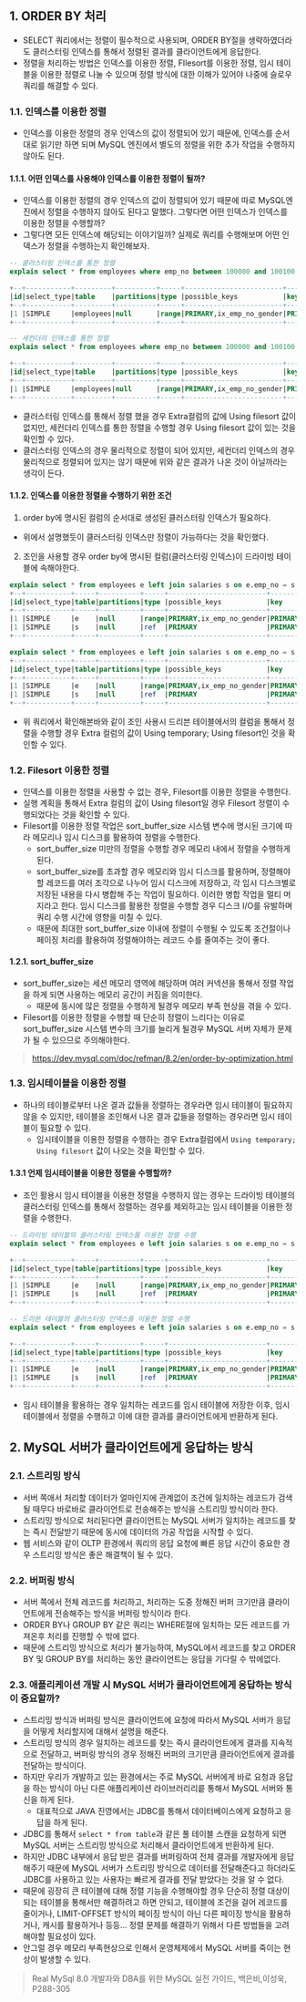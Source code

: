 ## 1. ORDER BY 처리
- SELECT 쿼리에서는 정렬이 필수적으로 사용되며, ORDER BY절을 생략하였더라도 클러스터링 인덱스를 통해서 정렬된 결과를 클라이언트에게 응답한다.
- 정렬을 처리하는 방법은 인덱스를 이용한 정렬, FIlesort를 이용한 정렬, 임시 테이블을 이용한 정렬로 나눌 수 있으며 정렬 방식에 대한 이해가 있어야 나중에 슬로우 쿼리를 해결할 수 있다.

### 1.1. 인덱스를 이용한 정렬
- 인덱스를 이용한 정렬의 경우 인덱스의 값이 정렬되어 있기 때문에, 인덱스를 순서대로 읽기만 하면 되며 MySQL 엔진에서 별도의 정렬을 위한 추가 작업을 수행하지 않아도 된다.

#### 1.1.1. 어떤 인덱스를 사용해야 인덱스를 이용한 정렬이 될까?

- 인덱스를 이용한 정렬의 경우 인덱스의 값이 정렬되어 있기 때문에 따로 MySQL엔진에서 정렬을 수행하지 않아도 된다고 말했다. 그렇다면 어떤 인덱스가 인덱스를 이용한 정렬을 수행할까?
- 그렇다면 모든 인덱스에 해당되는 이야기일까? 실제로 쿼리를 수행해보며 어떤 인덱스가 정렬을 수행하는지 확인해보자. 
```SQL
-- 클러스터링 인덱스를 통한 정렬
explain select * from employees where emp_no between 100000 and 100100 order by emp_no asc;

+--+-----------+---------+----------+-----+------------------------+-------+-------+----+----+--------+-----------+
|id|select_type|table    |partitions|type |possible_keys           |key    |key_len|ref |rows|filtered|Extra      |
+--+-----------+---------+----------+-----+------------------------+-------+-------+----+----+--------+-----------+
|1 |SIMPLE     |employees|null      |range|PRIMARY,ix_emp_no_gender|PRIMARY|4      |null|101 |100     |Using where|
+--+-----------+---------+----------+-----+------------------------+-------+-------+----+----+--------+-----------+

-- 세컨더리 인덱스를 통한 정렬
explain select * from employees where emp_no between 100000 and 100100 order by hire_date asc;

+--+-----------+---------+----------+-----+------------------------+-------+-------+----+----+--------+---------------------------+
|id|select_type|table    |partitions|type |possible_keys           |key    |key_len|ref |rows|filtered|Extra                      |
+--+-----------+---------+----------+-----+------------------------+-------+-------+----+----+--------+---------------------------+
|1 |SIMPLE     |employees|null      |range|PRIMARY,ix_emp_no_gender|PRIMARY|4      |null|101 |100     |Using where; Using filesort|
+--+-----------+---------+----------+-----+------------------------+-------+-------+----+----+--------+---------------------------+
```
- 클러스터링 인덱스를 통해서 정렬 했을 경우 Extra컬럼의 값에 Using filesort 값이 없지만, 세컨더리 인덱스를 통한 정렬을 수행할 경우 Using filesort 값이 있는 것을 확인할 수 있다.
- 클러스터링 인덱스의 경우 물리적으로 정렬이 되어 있지만, 세컨더리 인덱스의 경우 물리적으로 정렬되어 있지는 않기 때문에 위와 같은 결과가 나온 것이 아닐까라는 생각이 든다.

#### 1.1.2. 인덱스를 이용한 정렬을 수행하기 위한 조건
1. order by에 명시된 컬럼의 순서대로 생성된 클러스터링 인덱스가 필요하다.
- 위에서 설명했듯이 클러스터링 인덱스만 정렬이 가능하다는 것을 확인했다.
2. 조인을 사용할 경우 order by에 명시된 컬럼(클러스터링 인덱스)이 드라이빙 테이블에 속해야한다.

```SQL
explain select * from employees e left join salaries s on e.emp_no = s.emp_no where e.emp_no between 100000 and 100100 order by e.emp_no;
+--+-----------+-----+----------+-----+------------------------+-------+-------+------------------+----+--------+-----------+
|id|select_type|table|partitions|type |possible_keys           |key    |key_len|ref               |rows|filtered|Extra      |
+--+-----------+-----+----------+-----+------------------------+-------+-------+------------------+----+--------+-----------+
|1 |SIMPLE     |e    |null      |range|PRIMARY,ix_emp_no_gender|PRIMARY|4      |null              |101 |100     |Using where|
|1 |SIMPLE     |s    |null      |ref  |PRIMARY                 |PRIMARY|4      |employees.e.emp_no|9   |100     |null       |
+--+-----------+-----+----------+-----+------------------------+-------+-------+------------------+----+--------+-----------+

explain select * from employees e left join salaries s on e.emp_no = s.emp_no where e.emp_no between 100000 and 100100 order by e.emp_no, from_date;
+--+-----------+-----+----------+-----+------------------------+-------+-------+------------------+----+--------+--------------------------------------------+
|id|select_type|table|partitions|type |possible_keys           |key    |key_len|ref               |rows|filtered|Extra                                       |
+--+-----------+-----+----------+-----+------------------------+-------+-------+------------------+----+--------+--------------------------------------------+
|1 |SIMPLE     |e    |null      |range|PRIMARY,ix_emp_no_gender|PRIMARY|4      |null              |101 |100     |Using where; Using temporary; Using filesort|
|1 |SIMPLE     |s    |null      |ref  |PRIMARY                 |PRIMARY|4      |employees.e.emp_no|9   |100     |null                                        |
+--+-----------+-----+----------+-----+------------------------+-------+-------+------------------+----+--------+--------------------------------------------+
```
- 위 쿼리에서 확인해본바와 같이 조인 사용시 드리븐 테이블에서의 컬럼을 통해서 정렬을 수행할 경우 Extra 컬럼의 값이 Using temporary; Using filesort인 것을 확인할 수 있다.

### 1.2. Filesort 이용한 정렬
- 인덱스를 이용한 정렬을 사용할 수 없는 경우, Filesort를 이용한 정렬을 수행한다.
- 실행 계획을 통해서 Extra 컬럼의 값이 Using filesort일 경우 Filesort 정렬이 수행되었다는 것을 확인할 수 있다.
- Filesort를 이용한 정렬 작업은 sort_buffer_size 시스템 변수에 명시된 크기에 따라 메모리나 임시 디스크를 활용하여 정렬을 수행한다.
  - sort_buffer_size 미만의 정렬을 수행할 경우 메모리 내에서 정렬을 수행하게 된다.
  - sort_buffer_size를 초과할 경우 메모리와 임시 디스크를 활용하며, 정렬해야 할 레코드를 여러 조각으로 나누어 임시 디스크에 저장하고, 각 임시 디스크별로 저장된 내용을 다시 병합해 주는 작업이 필요하다. 이러한 병합 작업을 멀티 머지라고 한다. 임시 디스크를 활용한 정렬을 수행할 경우 디스크 I/O를 유발하며 쿼리 수행 시간에 영향을 미칠 수 있다.
  - 때문에 최대한 sort_buffer_size 이내에 정렬이 수행될 수 있도록 조건절이나 페이징 처리를 활용하여 정렬해야하는 레코드 수를 줄여주는 것이 좋다.

#### 1.2.1. sort_buffer_size
- sort_buffer_size는 세션 메모리 영역에 해당하며 여러 커넥션을 통해서 정렬 작업을 하게 되면 사용하는 메모리 공간이 커짐을 의미한다.
  - 때문에 동시에 많은 정렬을 수행하게 될경우 메모리 부족 현상을 겪을 수 있다. 
- Filesort를 이용한 정렬을 수행할 때 단순히 정렬이 느리다는 이유로 sort_buffer_size 시스템 변수의 크기를 늘리게 될경우 MySQL 서버 자체가 문제가 될 수 있으므로 주의해야한다.

> https://dev.mysql.com/doc/refman/8.2/en/order-by-optimization.html

### 1.3. 임시테이블을 이용한 정렬

- 하나의 테이블로부터 나온 결과 값들을 정렬하는 경우라면 임시 테이블이 필요하지 않을 수 있지만, 테이블을 조인해서 나온 결과 값들을 정렬하는 경우라면 임시 테이블이 필요할 수 있다.
  - 임시테이블을 이용한 정렬을 수행하는 경우 Extra컬럼에서 `Using temporary; Using filesort` 값이 나오는 것을 확인할 수 있다.

#### 1.3.1 언제 임시테이블을 이용한 정렬을 수행할까?
- 조인 활용시 임시 테이블을 이용한 정렬을 수행하지 않는 경우는 드라이빙 테이블의 클러스터링 인덱스를 통해서 정렬하는 경우를 제외하고는 임시 테이블을 이용한 정렬을 수행한다.
```sql
-- 드라이빙 테이블의 클러스터링 인덱스를 이용한 정렬 수행
explain select * from employees e left join salaries s on e.emp_no = s.emp_no where e.emp_no between 100000 and 100100 order by e.emp_no;

+--+-----------+-----+----------+-----+------------------------+-------+-------+------------------+----+--------+-----------+
|id|select_type|table|partitions|type |possible_keys           |key    |key_len|ref               |rows|filtered|Extra      |
+--+-----------+-----+----------+-----+------------------------+-------+-------+------------------+----+--------+-----------+
|1 |SIMPLE     |e    |null      |range|PRIMARY,ix_emp_no_gender|PRIMARY|4      |null              |101 |100     |Using where|
|1 |SIMPLE     |s    |null      |ref  |PRIMARY                 |PRIMARY|4      |employees.e.emp_no|9   |100     |null       |
+--+-----------+-----+----------+-----+------------------------+-------+-------+------------------+----+--------+-----------+

-- 드리븐 테이블의 클러스터링 인덱스를 이용한 정렬 수행 
explain select * from employees e left join salaries s on e.emp_no = s.emp_no where e.emp_no between 100000 and 100100 order by s.emp_no, s.from_date;

+--+-----------+-----+----------+-----+------------------------+-------+-------+------------------+----+--------+--------------------------------------------+
|id|select_type|table|partitions|type |possible_keys           |key    |key_len|ref               |rows|filtered|Extra                                       |
+--+-----------+-----+----------+-----+------------------------+-------+-------+------------------+----+--------+--------------------------------------------+
|1 |SIMPLE     |e    |null      |range|PRIMARY,ix_emp_no_gender|PRIMARY|4      |null              |101 |100     |Using where; Using temporary; Using filesort|
|1 |SIMPLE     |s    |null      |ref  |PRIMARY                 |PRIMARY|4      |employees.e.emp_no|9   |100     |null                                        |
+--+-----------+-----+----------+-----+------------------------+-------+-------+------------------+----+--------+--------------------------------------------+
```
- 임시 테이블을 활용하는 경우 일치하는 레코드를 임시 테이블에 저장한 이후, 임시 테이블에서 정렬을 수행하고 이에 대한 결과를 클라이언트에게 반환하게 된다.



## 2. MySQL 서버가 클라이언트에게 응답하는 방식

### 2.1. 스트리밍 방식
- 서버 쪽애서 처리할 데이터가 얼마인지에 관계없이 조건에 일치하는 레코드가 검색될 때무다 바로바로 클라이언트로 전송해주는 방식을 스트리밍 방식이라 한다.
- 스트리밍 방식으로 처리된다면 클라이언트는 MySQL 서버가 일치하는 레코드를 찾는 즉시 전달받기 때문에 동시에 데이터의 가공 작업을 시작할 수 있다.
- 웹 서비스와 같이 OLTP 환경에서 쿼리의 응답 요청에 빠른 응답 시간이 중요한 경우 스트리밍 방식은 좋은 해결책이 될 수 있다.

### 2.2. 버퍼링 방식
- 서버 쪽에서 전체 레코드를 처리하고, 처리하는 도중 정해진 버퍼 크기만큼 클라이언트에게 전송해주는 방식을 버퍼링 방식이라 한다.
- ORDER BY나 GROUP BY 같은 쿼리는 WHERE절에 일치하는 모든 레코드를 가져온후 처리를 진행할 수 밖에 없다.
- 때문에 스트리밍 방식으로 처리가 불가능하여, MySQL에서 레코드를 찾고 ORDER BY 및 GROUP BY를 처리하는 동안 클라이언트는 응답을 기다릴 수 밖에없다.

### 2.3. 애플리케이션 개발 시 MySQL 서버가 클라이언트에게 응답하는 방식이 중요할까?
- 스트리밍 방식과 버퍼링 방식은 클라이언트에 요청에 따라서 MySQL 서버가 응답을 어떻게 처리할지에 대해서 설명을 해준다.
- 스트리밍 방식의 경우 일치하는 레코드를 찾는 즉시 클라이언트에게 결과를 지속적으로 전달하고, 버퍼링 방식의 경우 정해진 버퍼의 크기만큼 클라이언트에게 결과를 전달하는 방식이다.
- 하지만 우리가 개발하고 있는 환경에서는 주로 MySQL 서버에게 바로 요청과 응답을 하는 방식이 아닌 다른 애플리케이션 라이브러리리릍 통해서 MySQL 서버와 통신을 하게 된다. 
  - 대표적으로 JAVA 진영에서는 JDBC를 통해서 데이터베이스에게 요청하고 응답을 하게 된다.
- JDBC를 통해서 `select * from table`과 같은 풀 테이블 스캔을 요청하게 되면 MySQL 서버는 스트리밍 방식으로 처리해서 클라이언트에게 반환하게 된다.
- 하지만 JDBC 내부에서 응답 받은 결과를 버퍼링하여 전체 결과를 개발자에게 응답해주기 때문에 MySQL 서버가 스트리밍 방식으로 데이터를 전달해준다고 하더라도 JDBC를 사용하고 있는 사용자는 빠르게 결과를 전달 받았다는 것을 알 수 없다.
- 때문에 굉장히 큰 테이블에 대해 정렬 기능을 수행해야할 경우 단순히 정렬 대상이 되는 테이블을 통해서만 해결하려고 하면 안되고, 테이블에 조건을 걸어 레코드를 줄이거나, LIMIT-OFFSET 방식의 페이징 방식이 아닌 다른 페이징 방식을 활용하거나, 캐시를 활용하거나 등등... 정렬 문제를 해결하기 위해서 다른 방법들을 고려해야할 필요성이 있다.
- 안그럴 경우 메모리 부족현상으로 인해서 운영체제에서 MySQL 서버를 죽이는 현상이 발생할 수 있다.

> Real MySql 8.0 개발자와 DBA를 위한 MySQL 실전 가이드, 백은비,이성욱, P288-305